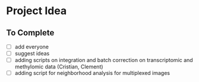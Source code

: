 # Project Idea

## To Complete
 * [ ] add everyone
 * [ ] suggest ideas
 * [ ] adding scripts on integration and batch correction on transcriptomic and methylomic data (Cristian, Clement)
 * [ ] adding script for neighborhood analysis for multiplexed images

